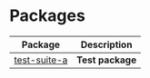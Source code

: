 # Packages

| Package | Description |
| --- | --- |
| [test-suite-a](docs/test-suite-a) | <b>Test package</b> |
